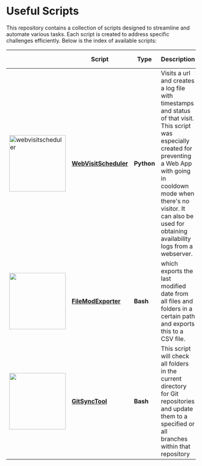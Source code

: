 Useful Scripts
============
This repository contains a collection of scripts designed to streamline and automate various tasks. Each script is created to address specific challenges efficiently. Below is the index of available scripts:

||Script|Type|Description|Works on|
|--|--|--|--|--|
|<a href="https://github.com/burakkara010/usefulscripts/tree/main/WebVisitScheduler"><img src="https://github.com/user-attachments/assets/4efddc15-9b3e-49ae-8b32-d4495a793471" alt="webvisitscheduler" width="150"/></a>|[**WebVisitScheduler**](https://github.com/burakkara010/usefulscripts/tree/main/WebVisitScheduler)|**Python** | Visits a url and creates a log file with timestamps and status of that visit. This script was especially created for preventing a Web App with going in cooldown mode when there's no visitor. It can also be used for obtaining availability logs from a webserver. | Windows, Mac & Linux
|<a href="https://github.com/burakkara010/usefulscripts/tree/main/FileModExporter"><img src="https://github.com/user-attachments/assets/86f76cc3-dbdb-4d30-ba5e-af7c98e2bfb6" width="150"/></a>|[**FileModExporter**](https://github.com/burakkara010/usefulscripts/tree/main/FileModExporter)|**Bash** | which exports the last modified date from all files and folders in a certain path and exports this to a CSV file.| Mac & Linux
|<a href="https://github.com/burakkara010/usefulscripts/tree/main/GitSyncTool"><img src="https://github.com/user-attachments/assets/9494400b-2aaf-4cea-a6a4-d4a3c1dc4f55" width="150"/></a>|[**GitSyncTool**](https://github.com/burakkara010/usefulscripts/tree/main/GitSyncTool)|**Bash** |This script will check all folders in the current directory for Git repositories and update them to a specified or all branches within that repository| Windows, Mac & Linux


